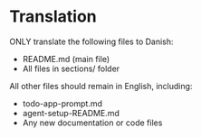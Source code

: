# Translation

ONLY translate the following files to Danish:
- README.md (main file)
- All files in sections/ folder

All other files should remain in English, including:
- todo-app-prompt.md
- agent-setup-README.md
- Any new documentation or code files